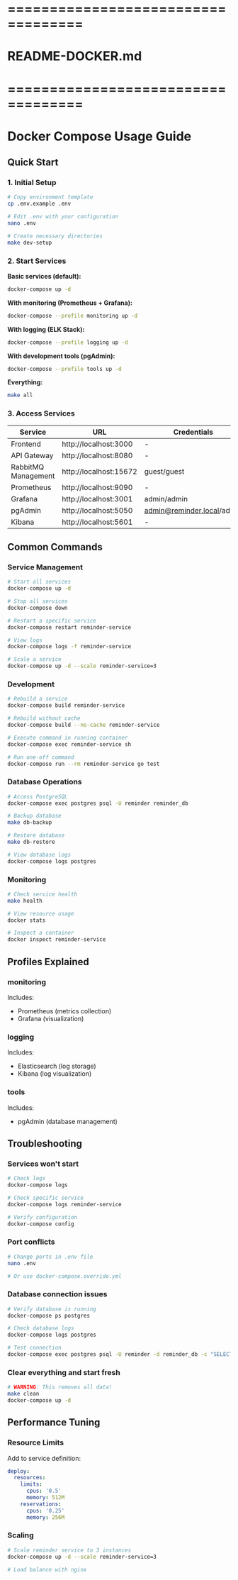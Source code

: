# ===================================
# README-DOCKER.md
# ===================================
# Docker Compose Usage Guide

## Quick Start

### 1. Initial Setup
```bash
# Copy environment template
cp .env.example .env

# Edit .env with your configuration
nano .env

# Create necessary directories
make dev-setup
```

### 2. Start Services

**Basic services (default):**
```bash
docker-compose up -d
```

**With monitoring (Prometheus + Grafana):**
```bash
docker-compose --profile monitoring up -d
```

**With logging (ELK Stack):**
```bash
docker-compose --profile logging up -d
```

**With development tools (pgAdmin):**
```bash
docker-compose --profile tools up -d
```

**Everything:**
```bash
make all
```

### 3. Access Services

| Service | URL | Credentials |
|---------|-----|-------------|
| Frontend | http://localhost:3000 | - |
| API Gateway | http://localhost:8080 | - |
| RabbitMQ Management | http://localhost:15672 | guest/guest |
| Prometheus | http://localhost:9090 | - |
| Grafana | http://localhost:3001 | admin/admin |
| pgAdmin | http://localhost:5050 | admin@reminder.local/admin |
| Kibana | http://localhost:5601 | - |

## Common Commands

### Service Management
```bash
# Start all services
docker-compose up -d

# Stop all services
docker-compose down

# Restart a specific service
docker-compose restart reminder-service

# View logs
docker-compose logs -f reminder-service

# Scale a service
docker-compose up -d --scale reminder-service=3
```

### Development
```bash
# Rebuild a service
docker-compose build reminder-service

# Rebuild without cache
docker-compose build --no-cache reminder-service

# Execute command in running container
docker-compose exec reminder-service sh

# Run one-off command
docker-compose run --rm reminder-service go test
```

### Database Operations
```bash
# Access PostgreSQL
docker-compose exec postgres psql -U reminder reminder_db

# Backup database
make db-backup

# Restore database
make db-restore

# View database logs
docker-compose logs postgres
```

### Monitoring
```bash
# Check service health
make health

# View resource usage
docker stats

# Inspect a container
docker inspect reminder-service
```

## Profiles Explained

### monitoring
Includes:
- Prometheus (metrics collection)
- Grafana (visualization)

### logging
Includes:
- Elasticsearch (log storage)
- Kibana (log visualization)

### tools
Includes:
- pgAdmin (database management)

## Troubleshooting

### Services won't start
```bash
# Check logs
docker-compose logs

# Check specific service
docker-compose logs reminder-service

# Verify configuration
docker-compose config
```

### Port conflicts
```bash
# Change ports in .env file
nano .env

# Or use docker-compose.override.yml
```

### Database connection issues
```bash
# Verify database is running
docker-compose ps postgres

# Check database logs
docker-compose logs postgres

# Test connection
docker-compose exec postgres psql -U reminder -d reminder_db -c "SELECT 1"
```

### Clear everything and start fresh
```bash
# WARNING: This removes all data!
make clean
docker-compose up -d
```

## Performance Tuning

### Resource Limits
Add to service definition:
```yaml
deploy:
  resources:
    limits:
      cpus: '0.5'
      memory: 512M
    reservations:
      cpus: '0.25'
      memory: 256M
```

### Scaling
```bash
# Scale reminder service to 3 instances
docker-compose up -d --scale reminder-service=3

# Load balance with nginx
```
